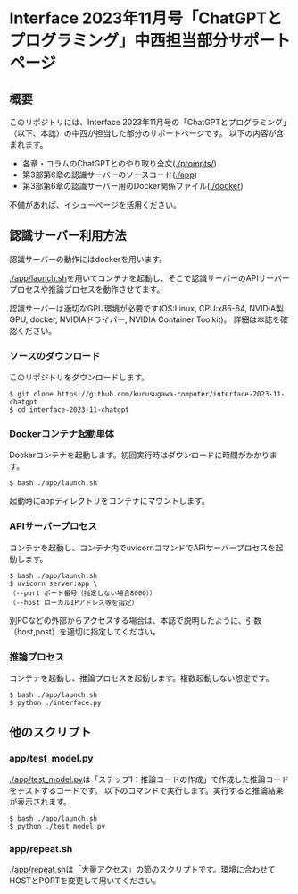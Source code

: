 # Interface 2023年11月号「ChatGPTとプログラミング」中西担当部分サポートページ
## 概要
このリポジトリには、Interface 2023年11月号の「ChatGPTとプログラミング」（以下、本誌）の中西が担当した部分のサポートページです。
以下の内容が含まれます。
* 各章・コラムのChatGPTとのやり取り全文([./prompts/](./prompts))
* 第3部第6章の認識サーバーのソースコード([./app](./app))
* 第3部第6章の認識サーバー用のDocker関係ファイル([./docker](./docker))

不備があれば、イシューぺージを活用ください。

## 認識サーバー利用方法
認識サーバーの動作にはdockerを用います。

[./app/launch.sh](./app/launch.sh)を用いてコンテナを起動し、そこで認識サーバーのAPIサーバープロセスや推論プロセスを動作させてます。

認識サーバーは適切なGPU環境が必要です(OS:Linux, CPU:x86-64, NVIDIA製GPU, docker, NVIDIAドライバー, NVIDIA Container Toolkit)。
詳細は本誌を確認ください。

### ソースのダウンロード
このリポジトリをダウンロードします。
```
$ git clone https://github.com/kurusugawa-computer/interface-2023-11-chatgpt
$ cd interface-2023-11-chatgpt
```

### Dockerコンテナ起動単体
Dockerコンテナを起動します。初回実行時はダウンロードに時間がかかります。
```
$ bash ./app/launch.sh
```

起動時にappディレクトリをコンテナにマウントします。

### APIサーバープロセス
コンテナを起動し、コンテナ内でuvicornコマンドでAPIサーバープロセスを起動します。

```
$ bash ./app/launch.sh
$ uvicorn server:app \
（--port ポート番号（指定しない場合8000））
（--host ローカルIPアドレス等を指定）
```

別PCなどの外部からアクセスする場合は、本誌で説明したように、引数（host,post）を適切に指定してください。

### 推論プロセス
コンテナを起動し、推論プロセスを起動します。複数起動しない想定です。

```
$ bash ./app/launch.sh
$ python ./interface.py
```

## 他のスクリプト
### app/test_model.py
[./app/test_model.py](./app/test_model.py)は「ステップ1：推論コードの作成」で作成した推論コードをテストするコードです。
以下のコマンドで実行します。実行すると推論結果が表示されます。

```
$ bash ./app/launch.sh
$ python ./test_model.py
```

### app/repeat.sh
[./app/repeat.sh](./app/repeat.sh)は「大量アクセス」の節のスクリプトです。環境に合わせてHOSTとPORTを変更して用いてください。